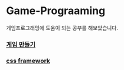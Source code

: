 # Game-Prograaming
게임프로그래밍에 도움이 되는 공부를 해보았습니다.



### [게임 만들기](https://github.com/GGallangE/Game-Prograaming/tree/main/1012)


### [css framework](https://github.com/GGallangE/Game-Prograaming/tree/main/cssframework)

